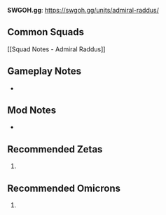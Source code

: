 **SWGOH.gg**: https://swgoh.gg/units/admiral-raddus/

## Common Squads

[[Squad Notes - Admiral Raddus]]

## Gameplay Notes

 - 

## Mod Notes

 - 

## Recommended Zetas

1. 

## Recommended Omicrons

1. 